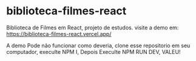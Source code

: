 # biblioteca-filmes-react
Biblioteca de Filmes em React, projeto de estudos. visite a demo em: https://biblioteca-filmes-react.vercel.app/

A demo Pode não funcionar como deveria, clone esse repositorio em seu computador, execulte NPM I, Depois Execulte NPM RUN DEV, VALEU!
